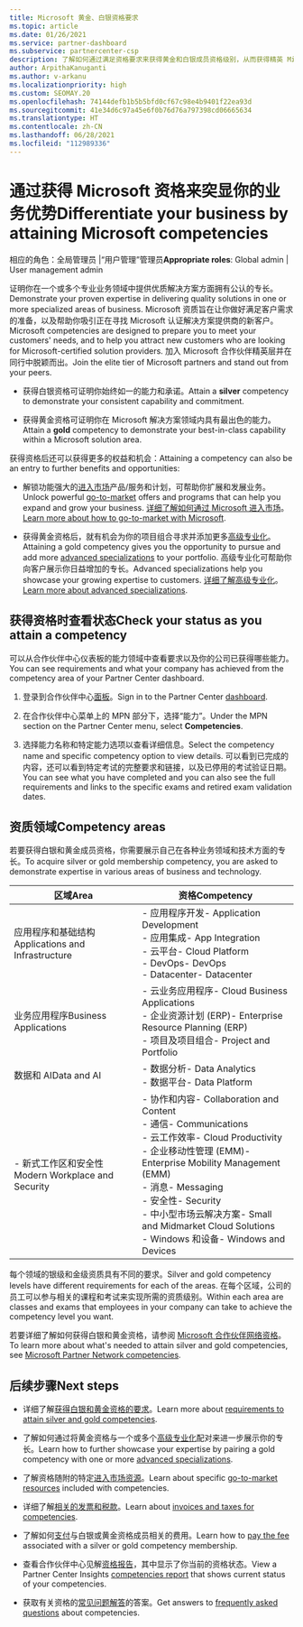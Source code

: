 ```yaml
---
title: Microsoft 黄金、白银资格要求
ms.topic: article
ms.date: 01/26/2021
ms.service: partner-dashboard
ms.subservice: partnercenter-csp
description: 了解如何通过满足资格要求来获得黄金和白银成员资格级别，从而获得精英 Microsoft 合作伙伴状态并吸引新客户。
author: ArpithaKanuganti
ms.author: v-arkanu
ms.localizationpriority: high
ms.custom: SEOMAY.20
ms.openlocfilehash: 74144defb1b5b5bfd0cf67c98e4b9401f22ea93d
ms.sourcegitcommit: 41e34d6c97a45e6f0b76d76a797398cd06665634
ms.translationtype: HT
ms.contentlocale: zh-CN
ms.lasthandoff: 06/28/2021
ms.locfileid: "112989336"
---
```

# <a name="differentiate-your-business-by-attaining-microsoft-competencies"></a><span data-ttu-id="bb92e-103">通过获得 Microsoft 资格来突显你的业务优势</span><span class="sxs-lookup"><span data-stu-id="bb92e-103">Differentiate your business by attaining Microsoft competencies</span></span>

<span data-ttu-id="bb92e-104">相应的角色：全局管理员 |“用户管理”管理员</span><span class="sxs-lookup"><span data-stu-id="bb92e-104">**Appropriate roles**: Global admin | User management admin</span></span>

<span data-ttu-id="bb92e-105">证明你在一个或多个专业业务领域中提供优质解决方案方面拥有公认的专长。</span><span class="sxs-lookup"><span data-stu-id="bb92e-105">Demonstrate your proven expertise in delivering quality solutions in one or more specialized areas of business.</span></span> <span data-ttu-id="bb92e-106">Microsoft 资质旨在让你做好满足客户需求的准备，以及帮助你吸引正在寻找 Microsoft 认证解决方案提供商的新客户。</span><span class="sxs-lookup"><span data-stu-id="bb92e-106">Microsoft competencies are designed to prepare you to meet your customers' needs, and to help you attract new customers who are looking for Microsoft-certified solution providers.</span></span> <span data-ttu-id="bb92e-107">加入 Microsoft 合作伙伴精英层并在同行中脱颖而出。</span><span class="sxs-lookup"><span data-stu-id="bb92e-107">Join the elite tier of Microsoft partners and stand out from your peers.</span></span>

- <span data-ttu-id="bb92e-108">获得白银资格可证明你始终如一的能力和承诺。</span><span class="sxs-lookup"><span data-stu-id="bb92e-108">Attain a **silver** competency to demonstrate your consistent capability and commitment.</span></span>

- <span data-ttu-id="bb92e-109">获得黄金资格可证明你在 Microsoft 解决方案领域内具有最出色的能力。</span><span class="sxs-lookup"><span data-stu-id="bb92e-109">Attain a **gold** competency to demonstrate your best-in-class capability within a Microsoft solution area.</span></span>

<span data-ttu-id="bb92e-110">获得资格后还可以获得更多的权益和机会：</span><span class="sxs-lookup"><span data-stu-id="bb92e-110">Attaining a competency can also be an entry to further benefits and opportunities:</span></span>

- <span data-ttu-id="bb92e-111">解锁功能强大的[进入市场](mpn-learn-about-go-to-market-benefits.md)产品/服务和计划，可帮助你扩展和发展业务。</span><span class="sxs-lookup"><span data-stu-id="bb92e-111">Unlock powerful [go-to-market](mpn-learn-about-go-to-market-benefits.md) offers and programs that can help you expand and grow your business.</span></span> <span data-ttu-id="bb92e-112">[详细了解如何通过 Microsoft 进入市场](https://partner.microsoft.com/solutions/go-to-market)。</span><span class="sxs-lookup"><span data-stu-id="bb92e-112">[Learn more about how to go-to-market with Microsoft](https://partner.microsoft.com/solutions/go-to-market).</span></span>

- <span data-ttu-id="bb92e-113">获得黄金资格后，就有机会为你的项目组合寻求并添加更多[高级专业化](advanced-specializations.md)。</span><span class="sxs-lookup"><span data-stu-id="bb92e-113">Attaining a gold competency gives you the opportunity to pursue and add more [advanced specializations](advanced-specializations.md) to your portfolio.</span></span> <span data-ttu-id="bb92e-114">高级专业化可帮助你向客户展示你日益增加的专长。</span><span class="sxs-lookup"><span data-stu-id="bb92e-114">Advanced specializations help you showcase your growing expertise to customers.</span></span> <span data-ttu-id="bb92e-115">[详细了解高级专业化](https://partner.microsoft.com/membership/advanced-specialization)。</span><span class="sxs-lookup"><span data-stu-id="bb92e-115">[Learn more about advanced specializations](https://partner.microsoft.com/membership/advanced-specialization).</span></span>

## <a name="check-your-status-as-you-attain-a-competency"></a><span data-ttu-id="bb92e-116">获得资格时查看状态</span><span class="sxs-lookup"><span data-stu-id="bb92e-116">Check your status as you attain a competency</span></span>

<span data-ttu-id="bb92e-117">可以从合作伙伴中心仪表板的能力领域中查看要求以及你的公司已获得哪些能力。</span><span class="sxs-lookup"><span data-stu-id="bb92e-117">You can see requirements and what your company has achieved from the competency area of your Partner Center dashboard.</span></span>

1. <span data-ttu-id="bb92e-118">登录到合作伙伴中心[面板](https://partner.microsoft.com/dashboard/home)。</span><span class="sxs-lookup"><span data-stu-id="bb92e-118">Sign in to the Partner Center [dashboard](https://partner.microsoft.com/dashboard/home).</span></span>

2. <span data-ttu-id="bb92e-119">在合作伙伴中心菜单上的 MPN 部分下，选择“能力”。</span><span class="sxs-lookup"><span data-stu-id="bb92e-119">Under the MPN section on the Partner Center menu, select **Competencies**.</span></span>

3. <span data-ttu-id="bb92e-120">选择能力名称和特定能力选项以查看详细信息。</span><span class="sxs-lookup"><span data-stu-id="bb92e-120">Select the competency name and specific competency option to view details.</span></span> <span data-ttu-id="bb92e-121">可以看到已完成的内容，还可以看到特定考试的完整要求和链接，以及已停用的考试验证日期。</span><span class="sxs-lookup"><span data-stu-id="bb92e-121">You can see what you have completed and you can also see the full requirements and links to the specific exams and retired exam validation dates.</span></span>

## <a name="competency-areas"></a><span data-ttu-id="bb92e-122">资质领域</span><span class="sxs-lookup"><span data-stu-id="bb92e-122">Competency areas</span></span>

<span data-ttu-id="bb92e-123">若要获得白银和黄金成员资格，你需要展示自己在各种业务领域和技术方面的专长。</span><span class="sxs-lookup"><span data-stu-id="bb92e-123">To acquire silver or gold membership competency, you are asked to demonstrate expertise in various areas of business and technology.</span></span>

|<span data-ttu-id="bb92e-124">**区域**</span><span class="sxs-lookup"><span data-stu-id="bb92e-124">**Area**</span></span>            |<span data-ttu-id="bb92e-125">**资格**</span><span class="sxs-lookup"><span data-stu-id="bb92e-125">**Competency**</span></span>                    |
|--------------------|--------------------------------|
|<span data-ttu-id="bb92e-126">应用程序和基础结构</span><span class="sxs-lookup"><span data-stu-id="bb92e-126">Applications and Infrastructure</span></span>| <span data-ttu-id="bb92e-127">- 应用程序开发</span><span class="sxs-lookup"><span data-stu-id="bb92e-127">- Application Development</span></span><br/> <span data-ttu-id="bb92e-128">- 应用集成</span><span class="sxs-lookup"><span data-stu-id="bb92e-128">- App Integration</span></span><br/> <span data-ttu-id="bb92e-129">- 云平台</span><span class="sxs-lookup"><span data-stu-id="bb92e-129">- Cloud Platform</span></span><br/> <span data-ttu-id="bb92e-130">- DevOps</span><span class="sxs-lookup"><span data-stu-id="bb92e-130">- DevOps</span></span><br/> <span data-ttu-id="bb92e-131">- Datacenter</span><span class="sxs-lookup"><span data-stu-id="bb92e-131">- Datacenter</span></span> |
|<span data-ttu-id="bb92e-132">业务应用程序</span><span class="sxs-lookup"><span data-stu-id="bb92e-132">Business Applications</span></span> | <span data-ttu-id="bb92e-133">- 云业务应用程序</span><span class="sxs-lookup"><span data-stu-id="bb92e-133">- Cloud Business Applications</span></span></br> <span data-ttu-id="bb92e-134">- 企业资源计划 (ERP)</span><span class="sxs-lookup"><span data-stu-id="bb92e-134">- Enterprise Resource Planning (ERP)</span></span></br> <span data-ttu-id="bb92e-135">- 项目及项目组合</span><span class="sxs-lookup"><span data-stu-id="bb92e-135">- Project and Portfolio</span></span> |
|<span data-ttu-id="bb92e-136">数据和 AI</span><span class="sxs-lookup"><span data-stu-id="bb92e-136">Data and AI</span></span>| <span data-ttu-id="bb92e-137">- 数据分析</span><span class="sxs-lookup"><span data-stu-id="bb92e-137">- Data Analytics</span></span><br/> <span data-ttu-id="bb92e-138">- 数据平台</span><span class="sxs-lookup"><span data-stu-id="bb92e-138">- Data Platform</span></span> |
|<span data-ttu-id="bb92e-139">\- 新式工作区和安全性</span><span class="sxs-lookup"><span data-stu-id="bb92e-139">Modern Workplace and Security</span></span> | <span data-ttu-id="bb92e-140">- 协作和内容</span><span class="sxs-lookup"><span data-stu-id="bb92e-140">- Collaboration and Content</span></span><br/> <span data-ttu-id="bb92e-141">- 通信</span><span class="sxs-lookup"><span data-stu-id="bb92e-141">- Communications</span></span><br/> <span data-ttu-id="bb92e-142">- 云工作效率</span><span class="sxs-lookup"><span data-stu-id="bb92e-142">- Cloud Productivity</span></span><br/> <span data-ttu-id="bb92e-143">- 企业移动性管理 (EMM)</span><span class="sxs-lookup"><span data-stu-id="bb92e-143">- Enterprise Mobility Management (EMM)</span></span><br/> <span data-ttu-id="bb92e-144">- 消息</span><span class="sxs-lookup"><span data-stu-id="bb92e-144">- Messaging</span></span><br/> <span data-ttu-id="bb92e-145">- 安全性</span><span class="sxs-lookup"><span data-stu-id="bb92e-145">- Security</span></span><br/> <span data-ttu-id="bb92e-146">- 中小型市场云解决方案</span><span class="sxs-lookup"><span data-stu-id="bb92e-146">- Small and Midmarket Cloud Solutions</span></span><br/> <span data-ttu-id="bb92e-147">- Windows 和设备</span><span class="sxs-lookup"><span data-stu-id="bb92e-147">- Windows and Devices</span></span> |

<span data-ttu-id="bb92e-148">每个领域的银级和金级资质具有不同的要求。</span><span class="sxs-lookup"><span data-stu-id="bb92e-148">Silver and gold competency levels have different requirements for each of the areas.</span></span> <span data-ttu-id="bb92e-149">在每个区域，公司的员工可以参与相关的课程和考试来实现所需的资质级别。</span><span class="sxs-lookup"><span data-stu-id="bb92e-149">Within each area are classes and exams that employees in your company can take to achieve the competency level you want.</span></span> 

<span data-ttu-id="bb92e-150">若要详细了解如何获得白银和黄金资格，请参阅 [Microsoft 合作伙伴网络资格](https://partner.microsoft.com/membership/competencies)。</span><span class="sxs-lookup"><span data-stu-id="bb92e-150">To learn more about what's needed to attain silver and gold competencies, see [Microsoft Partner Network competencies](https://partner.microsoft.com/membership/competencies).</span></span>

## <a name="next-steps"></a><span data-ttu-id="bb92e-151">后续步骤</span><span class="sxs-lookup"><span data-stu-id="bb92e-151">Next steps</span></span>

- <span data-ttu-id="bb92e-152">详细了解[获得白银和黄金资格的要求](https://partner.microsoft.com/membership/competencies)。</span><span class="sxs-lookup"><span data-stu-id="bb92e-152">Learn more about [requirements to attain silver and gold competencies](https://partner.microsoft.com/membership/competencies).</span></span>

- <span data-ttu-id="bb92e-153">了解如何通过将黄金资格与一个或多个[高级专业化](advanced-specializations.md)配对来进一步展示你的专长。</span><span class="sxs-lookup"><span data-stu-id="bb92e-153">Learn how to further showcase your expertise by pairing a gold competency with one or more [advanced specializations](advanced-specializations.md).</span></span>

- <span data-ttu-id="bb92e-154">了解资格随附的特定[进入市场资源](mpn-learn-about-go-to-market-benefits.md)。</span><span class="sxs-lookup"><span data-stu-id="bb92e-154">Learn about specific [go-to-market resources](mpn-learn-about-go-to-market-benefits.md) included with competencies.</span></span>

- <span data-ttu-id="bb92e-155">详细了解[相关的发票和税款](mpn-view-print-maps-invoice.md)。</span><span class="sxs-lookup"><span data-stu-id="bb92e-155">Learn about [invoices and taxes for competencies](mpn-view-print-maps-invoice.md).</span></span>

- <span data-ttu-id="bb92e-156">了解如何[支付](mpn-pay-fee-silver-gold-competency.md)与白银或黄金资格成员相关的费用。</span><span class="sxs-lookup"><span data-stu-id="bb92e-156">Learn how to [pay the fee](mpn-pay-fee-silver-gold-competency.md) associated with a silver or gold competency membership.</span></span>

- <span data-ttu-id="bb92e-157">查看合作伙伴中心见解[资格报告](pci-competencies-report.md)，其中显示了你当前的资格状态。</span><span class="sxs-lookup"><span data-stu-id="bb92e-157">View a Partner Center Insights [competencies report](pci-competencies-report.md) that shows current status of your competencies.</span></span>

- <span data-ttu-id="bb92e-158">获取有关资格的[常见问题解答](competencies-faq.yml)的答案。</span><span class="sxs-lookup"><span data-stu-id="bb92e-158">Get answers to [frequently asked questions](competencies-faq.yml) about competencies.</span></span>
